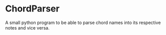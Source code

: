 # ChordParser
A small python program to be able to parse chord names into its respective notes and vice versa.
